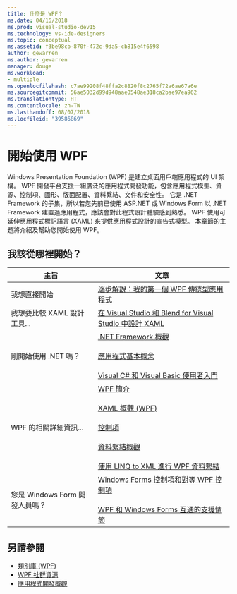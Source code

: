 ```yaml
---
title: 什麼是 WPF？
ms.date: 04/16/2018
ms.prod: visual-studio-dev15
ms.technology: vs-ide-designers
ms.topic: conceptual
ms.assetid: f3be98cb-870f-472c-9da5-cb815e4f6598
author: gewarren
ms.author: gewarren
manager: douge
ms.workload:
- multiple
ms.openlocfilehash: c7ae99208f48ffa2c8820f8c2765f72a6ae67a6e
ms.sourcegitcommit: 56ae5032d99d948aae0548ae318ca2bae97ea962
ms.translationtype: HT
ms.contentlocale: zh-TW
ms.lasthandoff: 08/07/2018
ms.locfileid: "39586869"
---
```

# <a name="get-started-with-wpf"></a>開始使用 WPF

Windows Presentation Foundation (WPF) 是建立桌面用戶端應用程式的 UI 架構。 WPF 開發平台支援一組廣泛的應用程式開發功能，包含應用程式模型、資源、控制項、圖形、版面配置、資料繫結、文件和安全性。 它是 .NET Framework 的子集，所以若您先前已使用 ASP.NET 或 Windows Form 以 .NET Framework 建置過應用程式，應該會對此程式設計體驗感到熟悉。 WPF 使用可延伸應用程式標記語言 (XAML) 來提供應用程式設計的宣告式模型。 本章節的主題將介紹及幫助您開始使用 WPF。

## <a name="where-should-i-start"></a>我該從哪裡開始？

|主旨|文章|
|-|-|
|我想直接開始|[逐步解說：我的第一個 WPF 傳統型應用程式](/dotnet/framework/wpf/getting-started/walkthrough-my-first-wpf-desktop-application)|
|我想要比較 XAML 設計工具...|[在 Visual Studio 和 Blend for Visual Studio 中設計 XAML](../designers/designing-xaml-in-visual-studio.md)|
|剛開始使用 .NET 嗎？|[.NET Framework 概觀](/dotnet/framework/get-started/overview)<br /><br /> [應用程式基本概念](/dotnet/standard/application-essentials)<br /><br /> [Visual C# 和 Visual Basic 使用者入門](../ide/getting-started-with-visual-csharp-and-visual-basic.md)|
|WPF 的相關詳細資訊...|[WPF 簡介](../designers/introduction-to-wpf.md)<br /><br /> [XAML 概觀 (WPF)](/dotnet/framework/wpf/advanced/xaml-overview-wpf)<br /><br /> [控制項](/dotnet/framework/wpf/controls/)<br /><br /> [資料繫結概觀](/dotnet/framework/wpf/data/data-binding-overview)<br /><br /> [使用 LINQ to XML 進行 WPF 資料繫結](../designers/wpf-data-binding-with-linq-to-xml-overview.md)|
|您是 Windows Form 開發人員嗎？|[Windows Forms 控制項和對等 WPF 控制項](/dotnet/framework/wpf/advanced/windows-forms-controls-and-equivalent-wpf-controls)<br /><br /> [WPF 和 Windows Forms 互通的支援情節](/dotnet/framework/wpf/advanced/wpf-and-windows-forms-interoperation)|

## <a name="see-also"></a>另請參閱

- [類別庫 (WPF)](/dotnet/framework/wpf/class-library-wpf)
- [WPF 社群資源](/dotnet/framework/wpf/getting-started/community-feedback)
- [應用程式開發概觀](/dotnet/framework/wpf/app-development/index)
